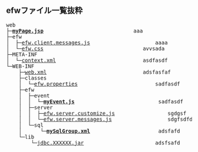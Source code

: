 <H2>efwファイル一覧抜粋</H2>
<pre>
web
├─<b><a href="#">myPage.jsp</a></b>								aaa
├─efw
│  ├─<a href="#">efw.client.messages.js</a>						aaaa
│  └─<a href="#">efw.css</a>								avvsada
├─META-INF
│  └─<a href="#">context.xml</a>							asdfasdf
└─WEB-INF
    ├─<a href="#">web.xml</a>								adsfasfaf
    ├─classes
    │  └─<a href="#">efw.properties</a>							sadfasdf
    ├─efw
    │  ├─event
    │  │  └─<b><a href="#">myEvent.js</a></b>							sadfasdf
    │  ├─server
    │  │  ├─<a href="#">efw.server.customize.js</a>					sgdgsf
    │  │  └─<a href="#">efw.server.messages.js</a>					sdgfsdfds
    │  └─sql
    │      └─<b><a href="#">mySqlGroup.xml</a></b>						adsfafd
    └─lib
        └─<a href="#">jdbc.XXXXXX.jar</a>						adsfsafd
</pre>

